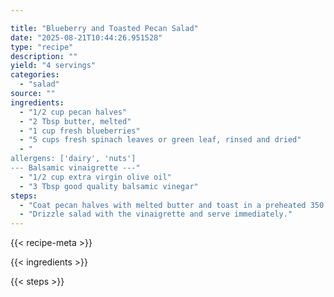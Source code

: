 ```yaml
---

title: "Blueberry and Toasted Pecan Salad"
date: "2025-08-21T10:44:26.951528"
type: "recipe"
description: ""
yield: "4 servings"
categories:
  - "salad"
source: ""
ingredients:
  - "1/2 cup pecan halves"
  - "2 Tbsp butter, melted"
  - "1 cup fresh blueberries"
  - "5 cups fresh spinach leaves or green leaf, rinsed and dried"
  - "
allergens: ['dairy', 'nuts']
--- Balsamic vinaigrette ---"
  - "1/2 cup extra virgin olive oil"
  - "3 Tbsp good quality balsamic vinegar"
steps:
  - "Coat pecan halves with melted butter and toast in a preheated 350 degree oven about 15 minutes, cool. In a large bowl, toss pecan halves, fresh blueberries, and spinach. To make vinaigrette, whisk together olive oil and balsamic vinegar."
  - "Drizzle salad with the vinaigrette and serve immediately."
---
```


{{< recipe-meta >}}

{{< ingredients >}}

{{< steps >}}
